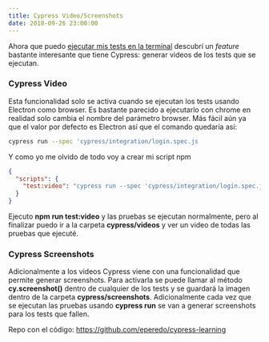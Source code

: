 ```yaml
---
title: Cypress Video/Screenshots
date: 2018-09-26 23:00:00
---
```


Ahora que puedo [ejecutar mis tests en la terminal](https://blog.eperedo.com/2018/09/26/cypress-command-line/) descubrí un _feature_ bastante interesante que tiene Cypress: generar videos de los tests que se ejecutan.

### Cypress Video

Esta funcionalidad solo se activa cuando se ejecutan los tests usando Electron como browser. Es bastante parecido a ejecutarlo con chrome en realidad solo cambia el nombre del parámetro browser. Más fácil aún ya que el valor por defecto es Electron así que el comando quedaría así:

```bash
cypress run --spec 'cypress/integration/login.spec.js
```

Y como yo me olvido de todo voy a crear mi script npm

```json
{
  "scripts": {
    "test:video": "cypress run --spec 'cypress/integration/login.spec.js'"
  }
}
```

Ejecuto **npm run test:video** y las pruebas se ejecutan normalmente, pero al finalizar puedo ir a la carpeta **cypress/videos** y ver un video de todas las pruebas que ejecuté.

### Cypress Screenshots

Adicionalmente a los videos Cypress viene con una funcionalidad que permite generar screenshots. Para activarla se puede llamar al método **cy.screenshot()** dentro de cualquier de los tests y se guardará la imagen dentro de la carpeta **cypress/screenshots**.
Adicionalmente cada vez que se ejecutan las pruebas usando **cypress run** se van a generar screenshots para los tests que fallen.

Repo con el código: https://github.com/eperedo/cypress-learning
